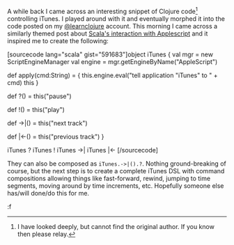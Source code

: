 A while back I came across an interesting snippet of Clojure code[^attribution] controlling iTunes.  I played around with it and eventually morphed it into the code posted on my [@learnclojure](http://twitter.com/learnclojure/status/25020783577) account.  This morning I came across a similarly themed post about [Scala's interaction with Applescript](http://blog.getintheloop.eu/2010/9/22/calling-applescript-from-scala/) and it inspired me to create the following:

[sourcecode lang="scala" gist="591683"]object iTunes {
  val mgr = new ScriptEngineManager
  val engine = mgr.getEngineByName("AppleScript")

  def apply(cmd:String) = {
    this.engine.eval("tell application \"iTunes\" to " + cmd)
    this
  }

  def ?() = this("pause")

  def !() = this("play")

  def ->|() = this("next track")

  def |<-() = this("previous track")
}

iTunes ?
iTunes ! 
iTunes ->|
iTunes |<-
[/sourcecode]

They can also be composed as `iTunes.->|().?`.  Nothing ground-breaking of course, but the next step is to create a complete iTunes DSL with command compositions allowing things like fast-forward, rewind, jumping to time segments, moving around by time increments, etc.  Hopefully someone else has/will done/do this for me.

:f

[^attribution]: I have looked deeply, but cannot find the original author.  If you know then please relay.
